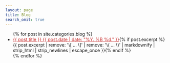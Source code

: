 ```yaml
---
layout: page
title: Blog
search_omit: true
---
```


<ul class="post-list">
{% for post in site.categories.blog %}
  <li><article><a href="{{ site.url }}{{ post.url }}" style="color:#ca3333">{{ post.title }} <span class="entry-date"><time datetime="{{ post.date | date_to_xmlschema }}">{{ post.date | date: "%Y. %B %d." }}</time></span></a>{% if post.excerpt %} <span class="excerpt">{{ post.excerpt | remove: '\[ ... \]' | remove: '\( ... \)' | markdownify | strip_html | strip_newlines | escape_once }}</span>{% endif %}</article></li>
{% endfor %}
</ul>
